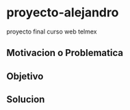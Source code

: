 # proyecto-alejandro
proyecto final curso web telmex

## Motivacion o Problematica
 



## Objetivo




## Solucion
